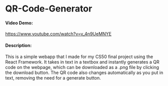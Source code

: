 # QR-Code-Generator

#### Video Demo: 
https://www.youtube.com/watch?v=v_4n9UeMNYE

#### Description: 
This is a simple webapp that I made for my CS50 final project using the React Framework. It takes in text in a textbox and instantly generates a QR code on the webpage, which can be downloaded as a .png file by clicking the download button. The QR code also changes automatically as you put in text, removing the need for a generate button.